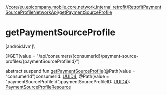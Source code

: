 //[core](../../../index.md)/[eu.epicompany.mobile.core.network.internal.retrofit](../index.md)/[RetrofitPaymentSourceProfileNetworkApi](index.md)/[getPaymentSourceProfile](get-payment-source-profile.md)

# getPaymentSourceProfile

[androidJvm]\

@GET(value = &quot;/api/consumers/{consumerId}/payment-source-profiles/{paymentSourceProfileId}&quot;)

abstract suspend fun [getPaymentSourceProfile](get-payment-source-profile.md)(@Path(value = &quot;consumerId&quot;)consumerId: [UUID4](../../eu.epicompany.mobile.core.datatypes/index.md#545543244%2FClasslikes%2F-1060529556), @Path(value = &quot;paymentSourceProfileId&quot;)paymentSourceProfileID: [UUID4](../../eu.epicompany.mobile.core.datatypes/index.md#545543244%2FClasslikes%2F-1060529556)): [PaymentSourceProfileResource](../../eu.epicompany.mobile.core.network.model.proxy/-payment-source-profile-resource/index.md)

